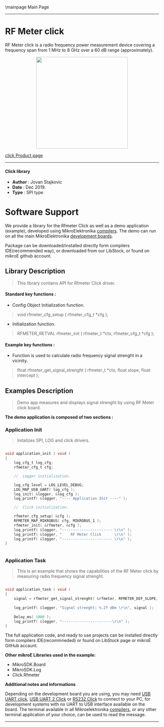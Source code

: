 \mainpage Main Page
 
 

---
# RF Meter click

RF Meter click is a radio frequency power measurement device covering a frequency span from 1 MHz to 8 GHz over a 60 dB range (approximately).

<p align="center">
  <img src="https://download.mikroe.com/images/click_for_ide/rfmeter_click.png" height=300px>
</p>

[click Product page](https://www.mikroe.com/rf-meter-click-click)

---


#### Click library 

- **Author**        : Jovan Stajkovic
- **Date**          : Dec 2019.
- **Type**          : SPI type


# Software Support

We provide a library for the Rfmeter Click 
as well as a demo application (example), developed using MikroElektronika 
[compilers](https://shop.mikroe.com/compilers). 
The demo can run on all the main MikroElektronika [development boards](https://shop.mikroe.com/development-boards).

Package can be downloaded/installed directly form compilers IDE(recommended way), or downloaded from our LibStock, or found on mikroE github account. 

## Library Description

> This library contains API for Rfmeter Click driver.

#### Standard key functions :

- Config Object Initialization function.
> void rfmeter_cfg_setup ( rfmeter_cfg_t *cfg ); 
 
- Initialization function.
> RFMETER_RETVAL rfmeter_init ( rfmeter_t *ctx, rfmeter_cfg_t *cfg );


#### Example key functions :

- Function is used to calculate radio frequency signal strenght in a vicinity.
> float rfmeter_get_signal_strenght ( rfmeter_t *ctx, float slope, float intercept );

## Examples Description

> 
> Demo app measures and displays signal strenght by using RF Meter click board.
> 

**The demo application is composed of two sections :**

### Application Init 

>
> Initalizes SPI, LOG and click drivers.
> 

```c

void application_init ( void )
{
    log_cfg_t log_cfg;
    rfmeter_cfg_t cfg;

    //  Logger initialization.

    log_cfg.level = LOG_LEVEL_DEBUG;
    LOG_MAP_USB_UART( log_cfg );
    log_init( &logger, &log_cfg );
    log_printf( &logger, "---- Application Init ----" );

    //  Click initialization.

    rfmeter_cfg_setup( &cfg );
    RFMETER_MAP_MIKROBUS( cfg, MIKROBUS_1 );
    rfmeter_init( &rfmeter, &cfg );
    log_printf( &logger, "----------------------- \r\n" );
    log_printf( &logger, "    RF Meter Click      \r\n" );
    log_printf( &logger, "----------------------- \r\n" );
}
  
```

### Application Task

>
> This is an example that shows the capabilities of the RF Meter click by
> measuring radio frequency signal strenght.
> 

```c

void application_task ( void )
{
    signal = rfmeter_get_signal_strenght( &rfmeter, RFMETER_DEF_SLOPE, RFMETER_DEF_INTERCEPT );
    
    log_printf( &logger, "Signal strenght: %.2f dBm \r\n", signal );
    
    Delay_ms( 1000 );
    log_printf( &logger, "-----------------------\r\n" );
}  

```


The full application code, and ready to use projects can be  installed directly form compilers IDE(recommneded) or found on LibStock page or mikroE GitHub accaunt.

**Other mikroE Libraries used in the example:** 

- MikroSDK.Board
- MikroSDK.Log
- Click.Rfmeter

**Additional notes and informations**

Depending on the development board you are using, you may need 
[USB UART click](https://shop.mikroe.com/usb-uart-click), 
[USB UART 2 Click](https://shop.mikroe.com/usb-uart-2-click) or 
[RS232 Click](https://shop.mikroe.com/rs232-click) to connect to your PC, for 
development systems with no UART to USB interface available on the board. The 
terminal available in all Mikroelektronika 
[compilers](https://shop.mikroe.com/compilers), or any other terminal application 
of your choice, can be used to read the message.



---
